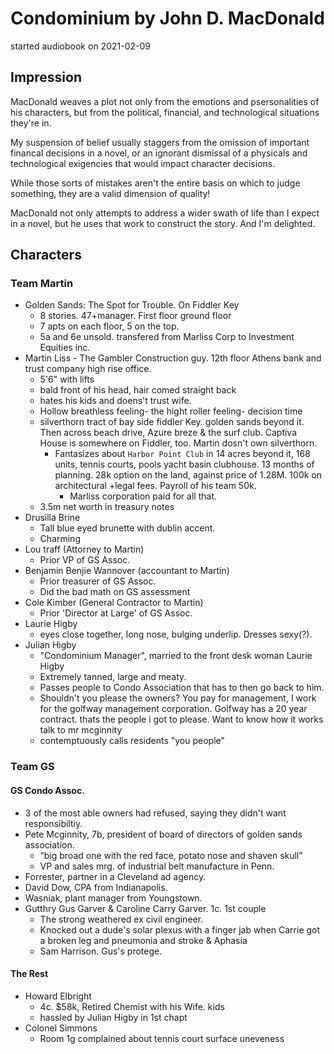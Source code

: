 # Condominium by John D. MacDonald
started audiobook on 2021-02-09

## Impression
MacDonald weaves a plot not only from the emotions and psersonalities of his characters, but from the political, financial, and technological situations they're in. 

My suspension of belief usually staggers from the omission of important financal decisions in a novel, or an ignorant dismissal of a physicals and technological exigencies that would impact character decisions. 

While those sorts of mistakes aren't the entire basis on which to judge something, they are a valid dimension of quality!

MacDonald not only attempts to address a wider swath of life than I expect in a novel, but he uses that work to construct the story. And I'm delighted.  
## Characters

### Team Martin
- Golden Sands: The Spot for Trouble. On Fiddler Key
  - 8 stories. 47+manager. First floor ground floor
  - 7 apts on each floor, 5 on the top. 
  - 5a and 6e unsold. transfered from Marliss Corp to Investment Equities inc.
- Martin Liss - The Gambler Construction guy. 12th floor Athens bank and trust company high rise office. 
  - 5'6" with lifts
  - bald front of his head, hair comed straight back
  - hates his kids and doens't trust wife. 
  - Hollow breathless feeling- the hight roller feeling- decision time
  - silverthorn tract of bay side fiddler Key. golden sands beyond it. Then across beach drive, Azure breze & the surf club. Captiva House is somewhere on Fiddler, too. Martin dosn't own silverthorn.
    - Fantasizes about `Harbor Point Club` in 14 acres beyond it, 168 units, tennis courts, pools yacht basin clubhouse. 13 months of planning. 28k option on the land, against price of 1.28M. 100k on architectural +legal fees. Payroll of his team 50k. 
      - Marliss corporation paid for all that. 
  - 3.5m net worth in treasury notes
- Drusilla Brine
  - Tall blue eyed brunette with dublin accent. 
  - Charming
- Lou traff (Attorney to Martin)
  - Prior VP of GS Assoc.
- Benjamin Benjie Wannover (accountant to Martin)
  - Prior treasurer of GS Assoc.
  - Did the bad math on GS assessment
- Cole Kimber (General Contractor to Martin)
  - Prior 'Director at Large' of GS Assoc.
- Laurie Higby
  - eyes close together, long nose, bulging underlip. Dresses sexy(?).
- Julian Higby
  - "Condominium Manager", married to the front desk woman Laurie Higby
  - Extremely tanned, large and meaty.
  - Passes people to Condo Association that has to then go back to him. 
  - Shouldn't you please the owners? You pay for management, I work for the golfway management corporation. Golfway has a 20 year contract. thats the people i got to please. Want to know how it works talk to mr mcginnity 
  - contemptuously calls residents "you people"

### Team GS
#### GS Condo Assoc.
- 3 of the most able owners had refused, saying they didn't want responsibiltiy.
- Pete Mcginnity, 7b, president of board of directors of golden sands association.
  - “big broad one with the red face, potato nose and shaven skull”
  - VP and sales mrg. of industrial belt manufacture in Penn.
- Forrester, partner in a Cleveland ad agency. 
- David Dow, CPA from Indianapolis. 
- Wasniak, plant manager from Youngstown. 
- Gutthry Gus Garver & Caroline Carry Garver. 1c. 1st couple
  - The strong weathered ex civil engineer.
  - Knocked out a dude's solar plexus with a finger jab when Carrie got a broken leg and pneumonia and stroke & Aphasia
  - Sam Harrison. Gus's protege.

#### The Rest
- Howard Elbright
  - 4c. $58k, Retired Chemist with his Wife. kids
  - hassled by Julian Higby in 1st chapt
- Colonel Simmons
  - Room 1g complained about tennis court surface uneveness
